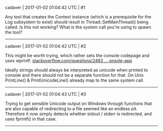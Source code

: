 cadaver | 2017-01-02 01:04:42 UTC | #1

Any tool that creates the Context instance (which is a prerequisite for the Log subsystem to exist) should result in Thread::SetMainThread() being called. Is this not working? What is the system call you're using to spawn the tool?

-------------------------

cadaver | 2017-01-02 01:04:42 UTC | #2

This might be worth trying, which rather sets the console codepage and uses wprintf:
[stackoverflow.com/questions/2492 ... onsole-app](http://stackoverflow.com/questions/2492077/output-unicode-strings-in-windows-console-app)

Ideally strings should always be interpreted as unicode when printed to console and there should not be a separate function for that. On Unix PrintLine() & PrintUnicodeLine() already map to the same system call.

-------------------------

cadaver | 2017-01-02 01:04:43 UTC | #3

Trying to get sensible Unicode output on Windows through functions that are also capable of redirecting to a file seemed like an endless pit. Therefore it now simply detects whether stdout / stderr is redirected, and uses fprintf() in that case.

-------------------------

